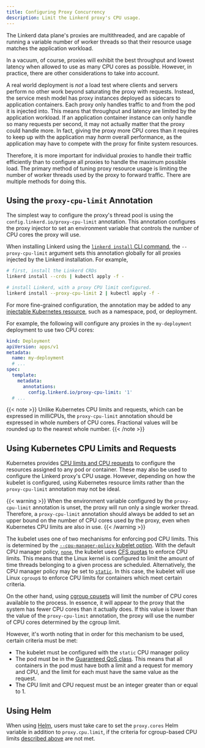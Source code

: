```yaml
---
title: Configuring Proxy Concurrency
description: Limit the Linkerd proxy's CPU usage.
---
```


The Linkerd data plane's proxies are multithreaded, and are capable of running a
variable number of worker threads so that their resource usage matches the
application workload.

In a vacuum, of course, proxies will exhibit the best throughput and lowest
latency when allowed to use as many CPU cores as possible. However, in practice,
there are other considerations to take into account.

A real world deployment is _not_ a load test where clients and servers perform
no other work beyond saturating the proxy with requests. Instead, the service
mesh model has proxy instances deployed as sidecars to application containers.
Each proxy only handles traffic to and from the pod it is injected into. This
means that throughput and latency are limited by the application workload. If an
application container instance can only handle so many requests per second, it
may not actually matter that the proxy could handle more. In fact, giving the
proxy more CPU cores than it requires to keep up with the application may _harm_
overall performance, as the application may have to compete with the proxy for
finite system resources.

Therefore, it is more important for individual proxies to handle their traffic
efficiently than to configure all proxies to handle the maximum possible load.
The primary method of tuning proxy resource usage is limiting the number of
worker threads used by the proxy to forward traffic. There are multiple methods
for doing this.

## Using the `proxy-cpu-limit` Annotation

The simplest way to configure the proxy's thread pool is using the
`config.linkerd.io/proxy-cpu-limit` annotation. This annotation configures the
proxy injector to set an environment variable that controls the number of CPU
cores the proxy will use.

When installing Linkerd using the [`linkerd install` CLI
command](../install/), the `--proxy-cpu-limit` argument sets this
annotation globally for all proxies injected by the Linkerd installation. For
example,

```bash
# first, install the Linkerd CRDs
linkerd install --crds | kubectl apply -f -

# install Linkerd, with a proxy CPU limit configured.
linkerd install --proxy-cpu-limit 2 | kubectl apply -f -
```

For more fine-grained configuration, the annotation may be added to any
[injectable Kubernetes resource](../../features/proxy-injection/), such as a
namespace, pod, or deployment.

For example, the following will configure any proxies in the `my-deployment`
deployment to use two CPU cores:

```yaml
kind: Deployment
apiVersion: apps/v1
metadata:
  name: my-deployment
  # ...
spec:
  template:
    metadata:
      annotations:
        config.linkerd.io/proxy-cpu-limit: '1'
  # ...
```

{{< note >}} Unlike Kubernetes CPU limits and requests, which can be expressed
in milliCPUs, the `proxy-cpu-limit` annotation should be expressed in whole
numbers of CPU cores. Fractional values will be rounded up to the nearest whole
number. {{< /note >}}

## Using Kubernetes CPU Limits and Requests

Kubernetes provides
[CPU limits and CPU requests](https://kubernetes.io/docs/tasks/configure-pod-container/assign-cpu-resource/#specify-a-cpu-request-and-a-cpu-limit)
to configure the resources assigned to any pod or container. These may also be
used to configure the Linkerd proxy's CPU usage. However, depending on how the
kubelet is configured, using Kubernetes resource limits rather than the
`proxy-cpu-limit` annotation may not be ideal.

{{< warning >}}
When the environment variable configured by the `proxy-cpu-limit` annotation is
unset, the proxy will run only a single worker thread. Therefore, a
`proxy-cpu-limit` annotation should always be added to set an upper bound on the
number of CPU cores used by the proxy, even when Kubernetes CPU limits are also
in use.
{{< /warning >}}

The kubelet uses one of two mechanisms for enforcing pod CPU limits. This is
determined by the
[`--cpu-manager-policy` kubelet option](https://kubernetes.io/docs/tasks/administer-cluster/cpu-management-policies/#configuration).
With the default CPU manager policy,
[`none`](https://kubernetes.io/docs/tasks/administer-cluster/cpu-management-policies/#none-policy),
the kubelet uses
[CFS quotas](https://en.wikipedia.org/wiki/Completely_Fair_Scheduler) to enforce
CPU limits. This means that the Linux kernel is configured to limit the amount
of time threads belonging to a given process are scheduled. Alternatively, the
CPU manager policy may be set to
[`static`](https://kubernetes.io/docs/tasks/administer-cluster/cpu-management-policies/#static-policy).
In this case, the kubelet will use Linux `cgroup`s to enforce CPU limits for
containers which meet certain criteria.

On the other hand, using
[cgroup cpusets](https://www.kernel.org/doc/Documentation/cgroup-v1/cpusets.txt)
will limit the number of CPU cores available to the process. In essence, it will
appear to the proxy that the system has fewer CPU cores than it actually does.
If this value is lower than the value of the `proxy-cpu-limit` annotation, the
proxy will use the number of CPU cores determined by the cgroup limit.

However, it's worth noting that in order for this mechanism to be used, certain
criteria must be met:

- The kubelet must be configured with the `static` CPU manager policy
- The pod must be in the
  [Guaranteed QoS class](https://kubernetes.io/docs/tasks/configure-pod-container/quality-service-pod/#create-a-pod-that-gets-assigned-a-qos-class-of-guaranteed).
  This means that all containers in the pod must have both a limit and a request
  for memory and CPU, and the limit for each must have the same value as the
  request.
- The CPU limit and CPU request must be an integer greater than or equal to 1.

## Using Helm

When using [Helm](../install-helm/), users must take care to set the
`proxy.cores` Helm variable in addition to `proxy.cpu.limit`, if
the criteria for cgroup-based CPU limits
[described above](#using-kubernetes-cpu-limits-and-requests) are not met.
